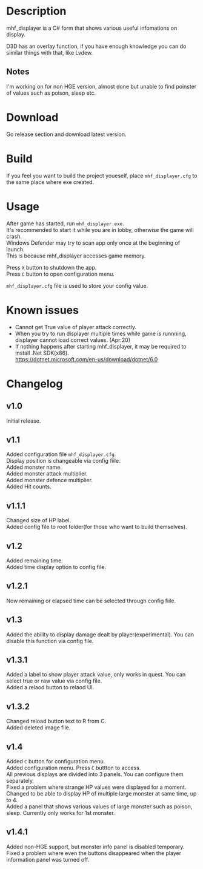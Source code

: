 # Description
mhf_displayer is a C# form that shows various useful infomations on display.  

D3D has an overlay function, if you have enough knowledge you can do similar things with that, like Lvdew.  
## Notes
I'm working on for non HGE version, almost done but unable to find poinster of values such as poison, sleep etc.

# Download
Go release section and download latest version.

# Build
If you feel you want to build the project youeself, place `mhf_displayer.cfg` to the same place where exe created.

# Usage
After game has started, run `mhf_displayer.exe`.  
It's recommended to start it while you are in lobby, otherwise the game will crash.  
Windows Defender may try to scan app only once at the beginning of launch.  
This is because mhf_displayer accesses game memory.  

Press `X` button to shutdown the app.  
Press `C` button to open configuration menu.

`mhf_displayer.cfg` file is used to store your config value.  

# Known issues
- Cannot get True value of player attack correctly.  
- When you try to run displayer multiple times while game is runnning, displayer cannot load correct values. (Apr:20)    
- If nothing happens after starting mhf_displayer, it may be required to install .Net SDK(x86).  
https://dotnet.microsoft.com/en-us/download/dotnet/6.0


# Changelog

## v1.0
Initial release.

## v1.1
Added configuration file `mhf_displayer.cfg`.  
Display position is changeable via config fiile.  
Added monster name.  
Added monster attack multiplier.  
Added monster defence multiplier.  
Added Hit counts.

## v1.1.1
Changed size of HP label.  
Added config file to root folder(for those who want to build themselves).

## v1.2
Added remaining time.  
Added time display option to config file.  

## v1.2.1
Now remaining or elapsed time can be selected through config fiile.  

## v1.3
Added the ability to display damage dealt by player(experimental). You can disable this function via config file.

## v1.3.1
Added a label to show player attack value, only works in quest. You can select true or raw value via config file.  
Added a relaod button to relaod UI.

## v1.3.2
Changed reload button text to R from C.  
Added deleted image file.  

## v1.4
Added `C` button for configuration menu.  
Added configuration menu. Press `C` buttton to access.  
All previous displays are divided into 3 panels. You can configure them separately.  
Fixed a problem where strange HP values were displayed for a moment.  
Changed to be able to display HP of multiple large monster at same time, up to 4.   
Added a panel that shows various values of large monster such as poison, sleep. Currently only works for 1st monster.  

## v1.4.1
Added non-HGE support, but monster info panel is disabled temporary.  
Fixed a problem where even the buttons disappeared when the player information panel was turned off.

